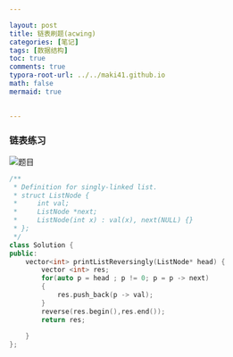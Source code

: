 ```yaml
---

layout: post
title: 链表刷题(acwing)
categories: [笔记]
tags: [数据结构]
toc: true
comments: true
typora-root-url: ../../maki41.github.io
math: false
mermaid: true
​

---
```


### 链表练习

![题目](../../../../assets/blog_res/2022-04-05-%E9%93%BE%E8%A1%A8%E5%88%B7%E9%A2%98.assets/%E9%A2%98%E7%9B%AE.png)

```c++
/**
 * Definition for singly-linked list.
 * struct ListNode {
 *     int val;
 *     ListNode *next;
 *     ListNode(int x) : val(x), next(NULL) {}
 * };
 */
class Solution {
public:
    vector<int> printListReversingly(ListNode* head) {
        vector <int> res;
        for(auto p = head ; p != 0; p = p -> next)
        {
            res.push_back(p -> val);
        }
        reverse(res.begin(),res.end());
        return res;
        
    }
};
```